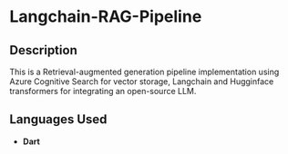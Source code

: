 

<h1>Langchain-RAG-Pipeline</h1>

<h2>Description</h2>
This is a Retrieval-augmented generation pipeline implementation using Azure Cognitive Search for vector storage, Langchain and Hugginface transformers for integrating an open-source LLM.

<br />


<h2>Languages Used</h2>

- <b>Dart</b>
